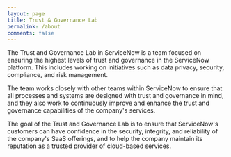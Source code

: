 ```yaml
---
layout: page
title: Trust & Governance Lab
permalink: /about
comments: false
---
```


The Trust and Governance Lab in ServiceNow is a team focused on ensuring the highest levels of trust and governance in the ServiceNow platform. This includes working on initiatives such as data privacy, security, compliance, and risk management. 

The team works closely with other teams within ServiceNow to ensure that all processes and systems are designed with trust and governance in mind, and they also work to continuously improve and enhance the trust and governance capabilities of the company's services. 

The goal of the Trust and Governance Lab is to ensure that ServiceNow's customers can have confidence in the security, integrity, and reliability of the company's SaaS offerings, and to help the company maintain its reputation as a trusted provider of cloud-based services.
